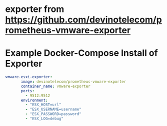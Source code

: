 
# exporter from <https://github.com/devinotelecom/prometheus-vmware-exporter>


# Example Docker-Compose Install of Exporter

```yaml
vmware-esxi-exporter:
       image: devinotelecom/prometheus-vmware-exporter
       container_name: vmware-exporter
       ports:
         - 9512:9512
       environment:
         - "ESX_HOST=url"
         - "ESX_USERNAME=username"
         - "ESX_PASSWORD=password"
         - "ESX_LOG=debug"
```
